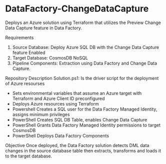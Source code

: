 # DataFactory-ChangeDataCapture
Deploys an Azure solution using Terraform that utilizes the Preview Change Data Capture feature in Data Factory. 

Requirements
1. Source Database: Deploy Azure SQL DB with the Change Data Capture feature Enabled
2. Target Database: CosmosDB NoSQL
3. Pipeline Components: Extraction using Data Factory and Change Data Capture.

Repository Description
Solution.ps1: Is the driver script for the deployment of Azure resourses
 - Sets environmental variables that assume an Azure target with Terraform and Azure Client ID preconfigured
 - Deploys Azure resources using Terraform
 - Powershell Creates a SQL user for the Data Factory Managed Identity, assigns minimum privileges
 - PowerShell Creates SQL DB Table, enables Change Data Capture  
 - PowerShell Grants Data Factory Managed Identity permissions to target CosmosDB
 - PowerShell Deploys Data Factory Components

Objective
Once deployed, the Data Factory solution detects DML data changes in the source database table then extracts, transforms and loads it to the target database. 

